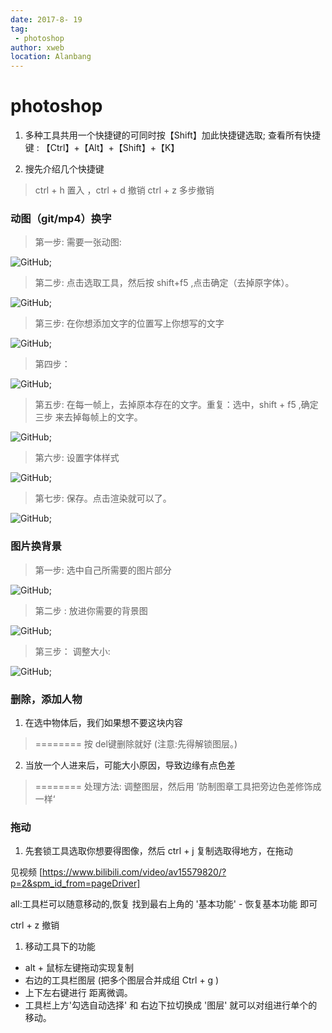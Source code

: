 ```yaml
---
date: 2017-8- 19
tag: 
 - photoshop
author: xweb
location: Alanbang
---
```


# photoshop
1. 多种工具共用一个快捷键的可同时按【Shift】加此快捷键选取; 查看所有快捷键 : 【Ctrl】+【Alt】+【Shift】+【K】 

1. 搜先介绍几个快捷键
> ctrl + h  置入 ，ctrl + d 撤销  ctrl + z 多步撤销 

### 动图（git/mp4）换字
> 第一步: 需要一张动图:      

![GitHub](../img/photoshop/one.jpg);

> 第二步: 点击选取工具，然后按 shift+f5 ,点击确定（去掉原字体）。

![GitHub](../img/photoshop/tow.jpg);

> 第三步: 在你想添加文字的位置写上你想写的文字

![GitHub](../img/photoshop/three.jpg);

> 第四步： 

![GitHub](../img/photoshop/four.jpg);

> 第五步: 在每一帧上，去掉原本存在的文字。重复：选中，shift + f5  ,确定 三步 来去掉每帧上的文字。


![GitHub](../img/photoshop/five.jpg);

> 第六步: 设置字体样式

![GitHub](../img/photoshop/six.jpg);

> 第七步: 保存。点击渲染就可以了。

![GitHub](../img/photoshop/senven.jpg);

### 图片换背景

> 第一步: 选中自己所需要的图片部分

![GitHub](../img/photoshop/a.jpg);

> 第二步 : 放进你需要的背景图

![GitHub](../img/photoshop/b.jpg);

> 第三步： 调整大小:

![GitHub](../img/photoshop/c.jpg);

### 删除，添加人物

1. 在选中物体后，我们如果想不要这块内容
> ======== 按 del键删除就好 (注意:先得解锁图层。)

2. 当放一个人进来后，可能大小原因，导致边缘有点色差 
> ======== 处理方法:  调整图层，然后用 ’防制图章工具把旁边色差修饰成一样‘

### 拖动 
1. 先套锁工具选取你想要得图像，然后  ctrl + j 复制选取得地方，在拖动


见视频  [https://www.bilibili.com/video/av15579820/?p=2&spm_id_from=pageDriver]

all:工具栏可以随意移动的,恢复 找到最右上角的  '基本功能' - 恢复基本功能  即可

ctrl + z 撤销 

1. 移动工具下的功能
* alt + 鼠标左键拖动实现复制
* 右边的工具栏图层 (把多个图层合并成组  Ctrl + g )
* 上下左右键进行 距离微调。
* 工具栏上方'勾选自动选择' 和 右边下拉切换成 '图层' 就可以对组进行单个的移动。

